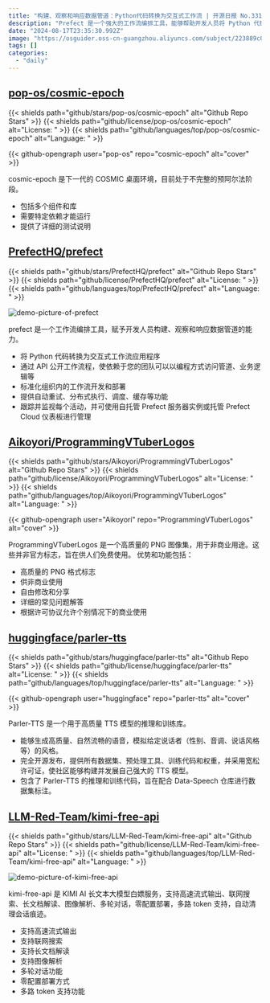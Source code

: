 ```yaml
---
title: "构建、观察和响应数据管道：Python代码转换为交互式工作流 | 开源日报 No.331"
description: "Prefect 是一个强大的工作流编排工具，能够帮助开发人员将 Python 代码转换为交互式工作流应用程序，实现数据管道的构建、观察和响应。它通过 API 公开工作流程，使团队能够以编程方式访问管道和业务逻辑，标准化组织内的工作流开发和部署。Prefect 还提供自动重试、分布式执行、调度、缓存等功能，能够跟踪并监视每个活动。用户可以选择自托管 Prefect 服务器实例或托管 Prefect Cloud 仪表板进行管理，提升工作效率和可靠性"
date: "2024-08-17T23:35:30.992Z"
image: "https://osguider.oss-cn-guangzhou.aliyuncs.com/subject/223889c0b37aab0ed15fc79af6a1a4bd.png"
tags: []
categories:
  - "daily"
---
```


## [pop-os/cosmic-epoch](https://github.com/pop-os/cosmic-epoch)

{{< shields path="github/stars/pop-os/cosmic-epoch" alt="Github Repo Stars" >}} {{< shields path="github/license/pop-os/cosmic-epoch" alt="License: " >}} {{< shields path="github/languages/top/pop-os/cosmic-epoch" alt="Language: " >}}

{{< github-opengraph user="pop-os" repo="cosmic-epoch" alt="cover" >}}

cosmic-epoch 是下一代的 COSMIC 桌面环境，目前处于不完整的预阿尔法阶段。

- 包括多个组件和库
- 需要特定依赖才能运行
- 提供了详细的测试说明
  
## [PrefectHQ/prefect](https://github.com/PrefectHQ/prefect)

{{< shields path="github/stars/PrefectHQ/prefect" alt="Github Repo Stars" >}} {{< shields path="github/license/PrefectHQ/prefect" alt="License: " >}} {{< shields path="github/languages/top/PrefectHQ/prefect" alt="Language: " >}}

![demo-picture-of-prefect](https://static.osguider.com/subject/github/PrefectHQ/prefect/3fdbf3e956424231eb085d45d2551475.png)

prefect 是一个工作流编排工具，赋予开发人员构建、观察和响应数据管道的能力。

- 将 Python 代码转换为交互式工作流应用程序
- 通过 API 公开工作流程，使依赖于您的团队可以以编程方式访问管道、业务逻辑等
- 标准化组织内的工作流开发和部署
- 提供自动重试、分布式执行、调度、缓存等功能
- 跟踪并监视每个活动，并可使用自托管 Prefect 服务器实例或托管 Prefect Cloud 仪表板进行管理
  
## [Aikoyori/ProgrammingVTuberLogos](https://github.com/Aikoyori/ProgrammingVTuberLogos)

{{< shields path="github/stars/Aikoyori/ProgrammingVTuberLogos" alt="Github Repo Stars" >}} {{< shields path="github/license/Aikoyori/ProgrammingVTuberLogos" alt="License: " >}} {{< shields path="github/languages/top/Aikoyori/ProgrammingVTuberLogos" alt="Language: " >}}

{{< github-opengraph user="Aikoyori" repo="ProgrammingVTuberLogos" alt="cover" >}}

ProgrammingVTuberLogos 是一个高质量的 PNG 图像集，用于非商业用途。这些并非官方标志，旨在供人们免费使用。
优势和功能包括：

- 高质量的 PNG 格式标志
- 供非商业使用
- 自由修改和分享
- 详细的常见问题解答
- 根据许可协议允许个别情况下的商业使用
  
## [huggingface/parler-tts](https://github.com/huggingface/parler-tts)

{{< shields path="github/stars/huggingface/parler-tts" alt="Github Repo Stars" >}} {{< shields path="github/license/huggingface/parler-tts" alt="License: " >}} {{< shields path="github/languages/top/huggingface/parler-tts" alt="Language: " >}}

{{< github-opengraph user="huggingface" repo="parler-tts" alt="cover" >}}

Parler-TTS 是一个用于高质量 TTS 模型的推理和训练库。

- 能够生成高质量、自然流畅的语音，模拟给定说话者（性别、音调、说话风格等）的风格。
- 完全开源发布，提供所有数据集、预处理工具、训练代码和权重，并采用宽松许可证，使社区能够构建并发展自己强大的 TTS 模型。
- 包含了 Parler-TTS 的推理和训练代码，旨在配合 Data-Speech 仓库进行数据集标注。
  
## [LLM-Red-Team/kimi-free-api](https://github.com/LLM-Red-Team/kimi-free-api)

{{< shields path="github/stars/LLM-Red-Team/kimi-free-api" alt="Github Repo Stars" >}} {{< shields path="github/license/LLM-Red-Team/kimi-free-api" alt="License: " >}} {{< shields path="github/languages/top/LLM-Red-Team/kimi-free-api" alt="Language: " >}}

![demo-picture-of-kimi-free-api](https://static.osguider.com/subject/github/LLM-Red-Team/kimi-free-api/ca2ea8ada31256036992abc83d9c258c.png)

kimi-free-api 是 KIMI AI 长文本大模型白嫖服务，支持高速流式输出、联网搜索、长文档解读、图像解析、多轮对话，零配置部署，多路 token 支持，自动清理会话痕迹。

- 支持高速流式输出
- 支持联网搜索
- 支持长文档解读
- 支持图像解析
- 多轮对话功能
- 零配置部署方式
- 多路 token 支持功能
  
